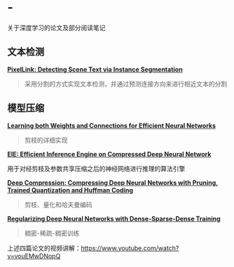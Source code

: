 # -
关于深度学习的论文及部分阅读笔记
## 文本检测

**[PixelLink: Detecting Scene Text via Instance Segmentation](https://arxiv.org/abs/1801.01315)**

> 采用分割的方式实现文本检测，并通过预测连接方向来进行相近文本的分割

## 模型压缩

**[Learning both Weights and Connections for Efficient
Neural Networks](https://arxiv.org/pdf/1506.02626.pdf)**

> 剪枝的详细实现

**[EIE: Efficient Inference Engine on Compressed Deep Neural Network](https://arxiv.org/abs/1602.01528)**

用于对经剪枝及参数共享压缩之后的神经网络进行推理的算法引擎

**[Deep Compression: Compressing Deep Neural Networks with Pruning, Trained Quantization and Huffman Coding](https://arxiv.org/abs/1510.00149)**

> 剪枝、量化和哈夫曼编码

**[Regularizing Deep Neural Networks with Dense-Sparse-Dense Training](https://arxiv.org/abs/1607.04381)**

> 稠密-稀疏-稠密训练

上述四篇论文的视频讲解：https://www.youtube.com/watch?v=vouEMwDNopQ

